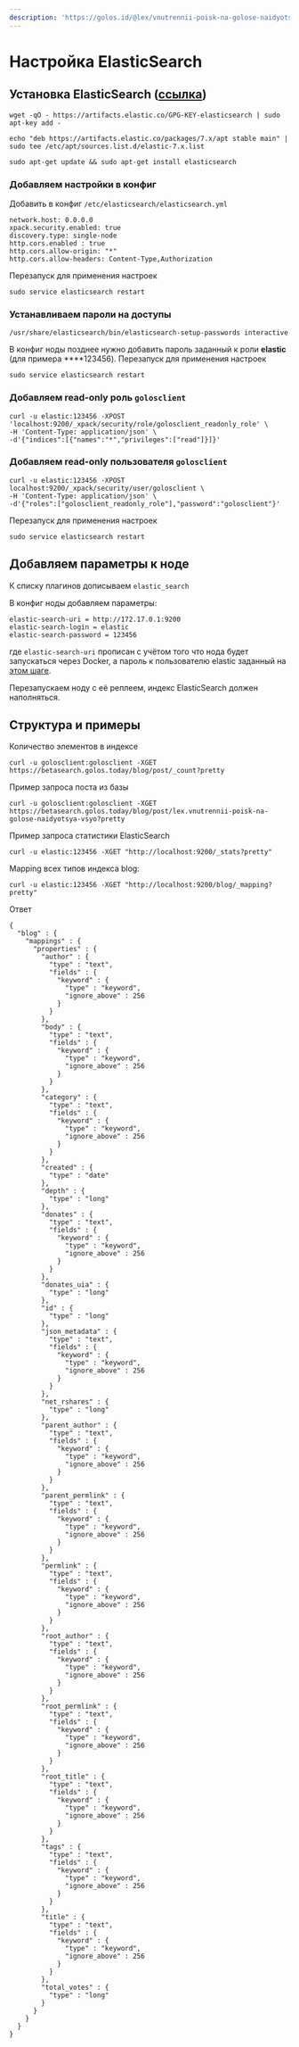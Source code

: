```yaml
---
description: 'https://golos.id/@lex/vnutrennii-poisk-na-golose-naidyotsya-vsyo'
---
```


# Настройка ElasticSearch

## Установка ElasticSearch \([ссылка](https://www.elastic.co/guide/en/elasticsearch/reference/current/deb.html)\)

```text
wget -qO - https://artifacts.elastic.co/GPG-KEY-elasticsearch | sudo apt-key add -
```

```text
echo "deb https://artifacts.elastic.co/packages/7.x/apt stable main" | sudo tee /etc/apt/sources.list.d/elastic-7.x.list
```

```text
sudo apt-get update && sudo apt-get install elasticsearch
```

### Добавляем настройки в конфиг

Добавить в конфиг `/etc/elasticsearch/elasticsearch.yml`

```text
network.host: 0.0.0.0
xpack.security.enabled: true
discovery.type: single-node 
http.cors.enabled : true
http.cors.allow-origin: "*"
http.cors.allow-headers: Content-Type,Authorization
```

Перезапуск для применения настроек

```text
sudo service elasticsearch restart
```

### Устанавливаем пароли на доступы

```text
/usr/share/elasticsearch/bin/elasticsearch-setup-passwords interactive
```

В конфиг ноды позднее нужно добавить пароль заданный к роли **elastic** \(для примера ****123456\). Перезапуск для применения настроек

```text
sudo service elasticsearch restart
```

### Добавляем read-only роль `golosclient`

```text
curl -u elastic:123456 -XPOST 'localhost:9200/_xpack/security/role/golosclient_readonly_role' \
-H 'Content-Type: application/json' \
-d'{"indices":[{"names":"*","privileges":["read"]}]}'
```

### Добавляем read-only пользователя `golosclient`

```text
curl -u elastic:123456 -XPOST localhost:9200/_xpack/security/user/golosclient \
-H 'Content-Type: application/json' \
-d'{"roles":["golosclient_readonly_role"],"password":"golosclient"}'
```

Перезапуск для применения настроек

```text
sudo service elasticsearch restart
```

## Добавляем параметры к ноде

К списку плагинов дописываем `elastic_search`

В конфиг ноды добавляем параметры:

```text
elastic-search-uri = http://172.17.0.1:9200
elastic-search-login = elastic
elastic-search-password = 123456
```

где `elastic-search-uri` прописан с учётом того что нода будет запускаться через Docker, а пароль к пользователю elastic заданный на [этом шаге](elasticsearch.md#ustanavlivaem-paroli-na-dostupy).

Перезапускаем ноду с её реплеем, индекс ElasticSearch должен наполняться.

## Структура и примеры

Количество элементов в индексе

```text
curl -u golosclient:golosclient -XGET https://betasearch.golos.today/blog/post/_count?pretty
```

Пример запроса поста из базы

```text
curl -u golosclient:golosclient -XGET https://betasearch.golos.today/blog/post/lex.vnutrennii-poisk-na-golose-naidyotsya-vsyo?pretty
```

Пример запроса статистики ElasticSearch

```text
curl -u elastic:123456 -XGET "http://localhost:9200/_stats?pretty"
```

Mapping всех типов индекса blog:

```text
curl -u elastic:123456 -XGET "http://localhost:9200/blog/_mapping?pretty"
```

Ответ

```text
{
  "blog" : {
    "mappings" : {
      "properties" : {
        "author" : {
          "type" : "text",
          "fields" : {
            "keyword" : {
              "type" : "keyword",
              "ignore_above" : 256
            }
          }
        },
        "body" : {
          "type" : "text",
          "fields" : {
            "keyword" : {
              "type" : "keyword",
              "ignore_above" : 256
            }
          }
        },
        "category" : {
          "type" : "text",
          "fields" : {
            "keyword" : {
              "type" : "keyword",
              "ignore_above" : 256
            }
          }
        },
        "created" : {
          "type" : "date"
        },
        "depth" : {
          "type" : "long"
        },
        "donates" : {
          "type" : "text",
          "fields" : {
            "keyword" : {
              "type" : "keyword",
              "ignore_above" : 256
            }
          }
        },
        "donates_uia" : {
          "type" : "long"
        },
        "id" : {
          "type" : "long"
        },
        "json_metadata" : {
          "type" : "text",
          "fields" : {
            "keyword" : {
              "type" : "keyword",
              "ignore_above" : 256
            }
          }
        },
        "net_rshares" : {
          "type" : "long"
        },
        "parent_author" : {
          "type" : "text",
          "fields" : {
            "keyword" : {
              "type" : "keyword",
              "ignore_above" : 256
            }
          }
        },
        "parent_permlink" : {
          "type" : "text",
          "fields" : {
            "keyword" : {
              "type" : "keyword",
              "ignore_above" : 256
            }
          }
        },
        "permlink" : {
          "type" : "text",
          "fields" : {
            "keyword" : {
              "type" : "keyword",
              "ignore_above" : 256
            }
          }
        },
        "root_author" : {
          "type" : "text",
          "fields" : {
            "keyword" : {
              "type" : "keyword",
              "ignore_above" : 256
            }
          }
        },
        "root_permlink" : {
          "type" : "text",
          "fields" : {
            "keyword" : {
              "type" : "keyword",
              "ignore_above" : 256
            }
          }
        },
        "root_title" : {
          "type" : "text",
          "fields" : {
            "keyword" : {
              "type" : "keyword",
              "ignore_above" : 256
            }
          }
        },
        "tags" : {
          "type" : "text",
          "fields" : {
            "keyword" : {
              "type" : "keyword",
              "ignore_above" : 256
            }
          }
        },
        "title" : {
          "type" : "text",
          "fields" : {
            "keyword" : {
              "type" : "keyword",
              "ignore_above" : 256
            }
          }
        },
        "total_votes" : {
          "type" : "long"
        }
      }
    }
  }
}
```

